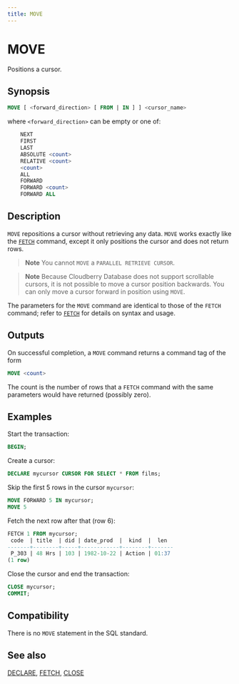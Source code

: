 ```yaml
---
title: MOVE
---
```


# MOVE

Positions a cursor.

## Synopsis

```sql
MOVE [ <forward_direction> [ FROM | IN ] ] <cursor_name>
```

where `<forward_direction>` can be empty or one of:

```sql
    NEXT
    FIRST
    LAST
    ABSOLUTE <count>
    RELATIVE <count>
    <count>
    ALL
    FORWARD
    FORWARD <count>
    FORWARD ALL
```

## Description

`MOVE` repositions a cursor without retrieving any data. `MOVE` works exactly like the [`FETCH`](/docs/sql-stmts/sql-stmt-fetch.md) command, except it only positions the cursor and does not return rows.

> **Note** You cannot `MOVE` a `PARALLEL RETRIEVE CURSOR`.

> **Note** Because Cloudberry Database does not support scrollable cursors, it is not possible to move a cursor position backwards. You can only move a cursor forward in position using `MOVE`.

The parameters for the `MOVE` command are identical to those of the `FETCH` command; refer to [`FETCH`](/docs/sql-stmts/sql-stmt-fetch.md) for details on syntax and usage.

## Outputs

On successful completion, a `MOVE` command returns a command tag of the form

```sql
MOVE <count>
```

The count is the number of rows that a `FETCH` command with the same parameters would have returned (possibly zero).

## Examples

Start the transaction:

```sql
BEGIN;
```

Create a cursor:

```sql
DECLARE mycursor CURSOR FOR SELECT * FROM films;
```

Skip the first 5 rows in the cursor `mycursor`:

```sql
MOVE FORWARD 5 IN mycursor;
MOVE 5
```

Fetch the next row after that (row 6):

```sql
FETCH 1 FROM mycursor;
 code  | title  | did | date_prod  |  kind  |  len
-------+--------+-----+------------+--------+-------
 P_303 | 48 Hrs | 103 | 1982-10-22 | Action | 01:37
(1 row)
```

Close the cursor and end the transaction:

```sql
CLOSE mycursor;
COMMIT;
```

## Compatibility

There is no `MOVE` statement in the SQL standard.

## See also

[DECLARE](/docs/sql-stmts/sql-stmt-declare.md), [FETCH](/docs/sql-stmts/sql-stmt-fetch.md), [CLOSE](/docs/sql-stmts/sql-stmt-close.md)
